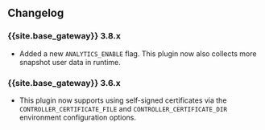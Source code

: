## Changelog

### {{site.base_gateway}} 3.8.x

* Added a new `ANALYTICS_ENABLE` flag. This plugin now also collects more snapshot user data in runtime.

### {{site.base_gateway}} 3.6.x
* This plugin now supports using self-signed certificates via the `CONTROLLER_CERTIFICATE_FILE`
and `CONTROLLER_CERTIFICATE_DIR` environment configuration options.